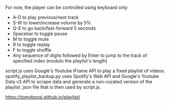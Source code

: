 For now, the player can be controlled using keyboard only:
 - A-D to play previous/next track
 - S-W to lower/increase volume by 5%
 - Q-E to go back/fast-forward 5 seconds
 - Spacebar to toggle pause
 - M to toggle mute
 - R to toggle replay
 - F to toggle shuffle
 - Any sequence of digits followed by Enter to jump to the track of specified index (modulo the playlist's length)

script.js uses Google's Youtube IFrame API to play a fixed playlist of videos.
spotify_playlist_backup.py uses Spotify's Web API and Google's Youtube Data v3 API to scrape data and generate a non-curated version of the playlist .json file that is then used by script.js.

https://tomobossi.github.io/playlist/